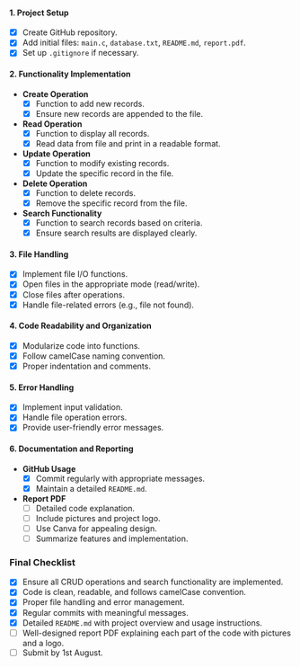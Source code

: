#### 1. Project Setup
- [X] Create GitHub repository.
- [x] Add initial files: `main.c`, `database.txt`, `README.md`, `report.pdf`.
- [x] Set up `.gitignore` if necessary.

#### 2. Functionality Implementation
- **Create Operation**
  - [x] Function to add new records.
  - [x] Ensure new records are appended to the file.
- **Read Operation**
  - [x] Function to display all records.
  - [x] Read data from file and print in a readable format.
- **Update Operation**
  - [x] Function to modify existing records.
  - [x] Update the specific record in the file.
- **Delete Operation**
  - [x] Function to delete records.
  - [x] Remove the specific record from the file.
- **Search Functionality**
  - [x] Function to search records based on criteria.
  - [x] Ensure search results are displayed clearly.

#### 3. File Handling
- [x] Implement file I/O functions.
- [x] Open files in the appropriate mode (read/write).
- [x] Close files after operations.
- [x] Handle file-related errors (e.g., file not found).

#### 4. Code Readability and Organization
- [x] Modularize code into functions.
- [x] Follow camelCase naming convention.
- [x] Proper indentation and comments.

#### 5. Error Handling
- [x] Implement input validation.
- [x] Handle file operation errors.
- [x] Provide user-friendly error messages.

#### 6. Documentation and Reporting
- **GitHub Usage**
  - [x] Commit regularly with appropriate messages.
  - [x] Maintain a detailed `README.md`.
- **Report PDF**
  - [ ] Detailed code explanation.
  - [ ] Include pictures and project logo.
  - [ ] Use Canva for appealing design.
  - [ ] Summarize features and implementation.

### Final Checklist
- [x] Ensure all CRUD operations and search functionality are implemented.
- [x] Code is clean, readable, and follows camelCase convention.
- [x] Proper file handling and error management.
- [x] Regular commits with meaningful messages.
- [x] Detailed `README.md` with project overview and usage instructions.
- [ ] Well-designed report PDF explaining each part of the code with pictures and a logo.
- [ ] Submit by 1st August.